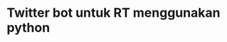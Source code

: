 # Twitter bot untuk RT menggunakan python
<script src="https://gist.github.com/ilhamtaufiq/cd6d9f25d785cfb60396ff32c6c27473.js"></script>
